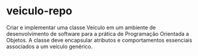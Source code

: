 # veiculo-repo
Criar e implementar uma classe Veículo em um ambiente de desenvolvimento de software para a prática de Programação Orientada a Objetos. A classe deve encapsular atributos e comportamentos essenciais associados a um veículo genérico.
